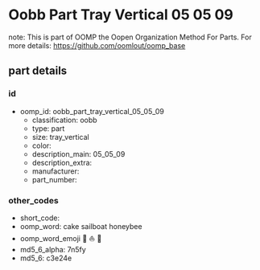 # Oobb Part Tray Vertical 05 05 09  

note: This is part of OOMP the Oopen Organization Method For Parts. For more details: https://github.com/oomlout/oomp_base

##  part details





### id
* oomp_id: oobb_part_tray_vertical_05_05_09
  * classification: oobb
  * type: part
  * size: tray_vertical
  * color: 
  * description_main: 05_05_09
  * description_extra: 
  * manufacturer: 
  * part_number: 

### other_codes
* short_code: 
* oomp_word: cake sailboat honeybee
* oomp_word_emoji :cake: :sailboat: :honeybee:
* md5_6_alpha: 7n5fy
* md5_6: c3e24e